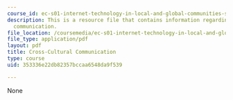 ```yaml
---
course_id: ec-s01-internet-technology-in-local-and-global-communities-spring-2005-summer-2005
description: This is a resource file that contains information regarding cross-cultural
  communication.
file_location: /coursemedia/ec-s01-internet-technology-in-local-and-global-communities-spring-2005-summer-2005/353336e22db82357bccaa6548da9f539_MITEC_S01S05_l8_cros_cul.pdf
file_type: application/pdf
layout: pdf
title: Cross-Cultural Communication
type: course
uid: 353336e22db82357bccaa6548da9f539

---
```

None